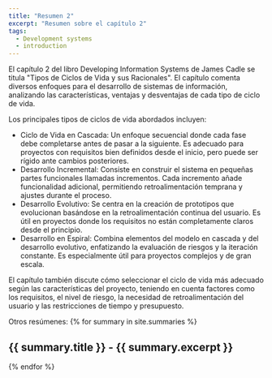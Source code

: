 ```yaml
---
title: "Resumen 2"
excerpt: "Resumen sobre el capítulo 2"
tags:
  - Development systems
  - introduction
---
```


El capítulo 2 del libro Developing Information Systems de James Cadle se titula "Tipos de Ciclos de Vida y sus Racionales". El capítulo comenta diversos enfoques para el desarrollo de sistemas de información, analizando las características, ventajas y desventajas de cada tipo de ciclo de vida.

Los principales tipos de ciclos de vida abordados incluyen:

- Ciclo de Vida en Cascada: Un enfoque secuencial donde cada fase debe completarse antes de pasar a la siguiente. Es adecuado para proyectos con requisitos bien definidos desde el inicio, pero puede ser rígido ante cambios posteriores.
- Desarrollo Incremental: Consiste en construir el sistema en pequeñas partes funcionales llamadas incrementos. Cada incremento añade funcionalidad adicional, permitiendo retroalimentación temprana y ajustes durante el proceso.
- Desarrollo Evolutivo: Se centra en la creación de prototipos que evolucionan basándose en la retroalimentación continua del usuario. Es útil en proyectos donde los requisitos no están completamente claros desde el principio.
- Desarrollo en Espiral: Combina elementos del modelo en cascada y del desarrollo evolutivo, enfatizando la evaluación de riesgos y la iteración constante. Es especialmente útil para proyectos complejos y de gran escala.

El capítulo también discute cómo seleccionar el ciclo de vida más adecuado según las características del proyecto, teniendo en cuenta factores como los requisitos, el nivel de riesgo, la necesidad de retroalimentación del usuario y las restricciones de tiempo y presupuesto.

Otros resúmenes:
{% for summary in site.summaries %}
  <h2>{{ summary.title }} - {{ summary.excerpt }}</h2>
{% endfor %}